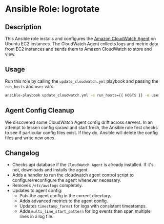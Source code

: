 # Ansible Role: logrotate

## Description

This Ansible role installs and configures the [Amazon CloudWatch Agent](https://docs.aws.amazon.com/AmazonCloudWatch/latest/monitoring/install-CloudWatch-Agent-on-EC2-Instance.html) on Ubuntu EC2 instances. The CloudWatch Agent collects logs and metric data from EC2 instances and sends them to Amazon CloudWatch to store and view.

## Usage

Run this role by calling the `update_cloudwatch.yml` playbook and passing the `run_hosts` and `user` vars.

```bash
ansible-playbook update_cloudwatch.yml -e run_hosts={{ HOSTS }} -e user={{ USER }}
```

## Agent Config Cleanup

We discovered some CloudWatch Agent config drift across servers. In an attempt to lessen config sprawl and start fresh, the Ansible role first checks to see if particular config files exist. If they do, Ansible will delete the config files and write new ones.

## Changelog
- Checks apt database if the `CloudWatch Agent` is already installed. If it's not, downloads and installs the agent.
- Adds a handler to run the cloudwatch agent control script to configure/reconfigure the agent whenever necessary.
- Removes `/etc/awslogs` completely.
- Updates to agent config:
  - Puts the agent config in the correct directory.
  - Adds advanced metrics to the agent config.
  - Updates `timestamp_format` for logs with consistent timestamps.
  - Adds `multi_line_start_pattern` for log events than span multiple lines in a log file.
